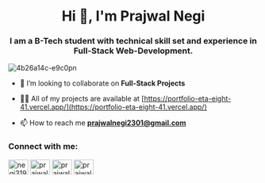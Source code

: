 <h1 align="center">Hi 👋, I'm Prajwal Negi</h1>
<h3 align="center">I am a B-Tech student with technical skill set and experience in Full-Stack Web-Development.</h3>

<p align="left"> <img src="https://komarev.com/ghpvc/?username=4b26a14c-e9c0pn&label=Profile%20views&color=0e75b6&style=flat" alt="4b26a14c-e9c0pn" /> </p>

- 👯 I’m looking to collaborate on **Full-Stack Projects**

- 👨‍💻 All of my projects are available at [https://portfolio-eta-eight-41.vercel.app/](https://portfolio-eta-eight-41.vercel.app/)

- 📫 How to reach me **prajwalnegi2301@gmail.com**

<h3 align="left">Connect with me:</h3>
<p align="left">
<a href="https://twitter.com/negi31971" target="blank"><img align="center" src="https://raw.githubusercontent.com/rahuldkjain/github-profile-readme-generator/master/src/images/icons/Social/twitter.svg" alt="negi31971" height="30" width="40" /></a>
<a href="https://linkedin.com/in/prajwal-negi-19797724b" target="blank"><img align="center" src="https://raw.githubusercontent.com/rahuldkjain/github-profile-readme-generator/master/src/images/icons/Social/linked-in-alt.svg" alt="prajwal-negi-19797724b" height="30" width="40" /></a>
<a href="https://instagram.com/prajwalnegi" target="blank"><img align="center" src="https://raw.githubusercontent.com/rahuldkjain/github-profile-readme-generator/master/src/images/icons/Social/instagram.svg" alt="prajwalnegi" height="30" width="40" /></a>
<a href="https://www.leetcode.com/prajwalnegi2301" target="blank"><img align="center" src="https://raw.githubusercontent.com/rahuldkjain/github-profile-readme-generator/master/src/images/icons/Social/leet-code.svg" alt="prajwalnegi2301" height="30" width="40" /></a>
</p>
